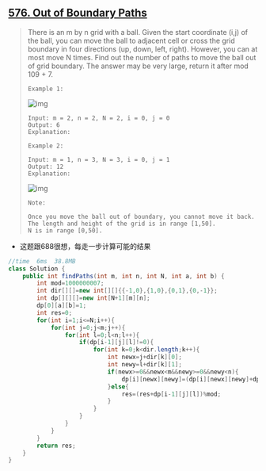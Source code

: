 ## [576. Out of Boundary Paths](https://leetcode-cn.com/problems/out-of-boundary-paths/)

> There is an m by n grid with a ball. Given the start coordinate (i,j) of the ball, you can move the ball to adjacent cell or cross the grid boundary in four directions (up, down, left, right). However, you can at most move N times. Find out the number of paths to move the ball out of grid boundary. The answer may be very large, return it after mod 109 + 7.
>
>  
>
> ```
> Example 1:
> ```
>
> ![img](https://assets.leetcode.com/uploads/2018/10/13/out_of_boundary_paths_1.png)
>
> ```
> Input: m = 2, n = 2, N = 2, i = 0, j = 0
> Output: 6
> Explanation:
> 
> Example 2:
> 
> Input: m = 1, n = 3, N = 3, i = 0, j = 1
> Output: 12
> Explanation:
> ```
>
>  ![img](https://assets.leetcode.com/uploads/2018/10/12/out_of_boundary_paths_2.png)
>
> ```
> Note:
> 
> Once you move the ball out of boundary, you cannot move it back.
> The length and height of the grid is in range [1,50].
> N is in range [0,50].
> ```

* 这题跟688很想，每走一步计算可能的结果

```java
//time  6ms  38.8MB
class Solution {
    public int findPaths(int m, int n, int N, int a, int b) {
        int mod=1000000007;
        int dir[][]=new int[][]{{-1,0},{1,0},{0,1},{0,-1}};
        int dp[][][]=new int[N+1][m][n];
        dp[0][a][b]=1;
        int res=0;
        for(int i=1;i<=N;i++){
            for(int j=0;j<m;j++){
                for(int l=0;l<n;l++){
                    if(dp[i-1][j][l]!=0){
                        for(int k=0;k<dir.length;k++){
                            int newx=j+dir[k][0];
                            int newy=l+dir[k][1];
                            if(newx>=0&&newx<m&&newy>=0&&newy<n){
                                dp[i][newx][newy]=(dp[i][newx][newy]+dp[i-1][j][l])%mod;
                            }else{
                                res=(res+dp[i-1][j][l])%mod;
                            }
                        }
                    }
                }
            }
        }
        return res;
    }
}
```

